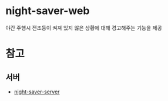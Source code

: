# night-saver-web
야간 주행시 전조등이 켜져 있지 않은 상황에 대해 경고해주는 기능을 제공

# 참고

## 서버
- [night-saver-server](https://github.com/sggnology/night-saver)